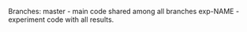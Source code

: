 Branches:
master - main code shared among all branches
exp-NAME - experiment code with all results.
